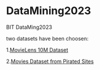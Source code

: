 # DataMining2023
BIT DataMing2023

two datasets have been choosen: 

1.[MovieLens 10M Dataset](https://www.kaggle.com/datasets/amirmotefaker/movielens-10m-dataset-latest-version)

2.[Movies Dataset from Pirated Sites](https://www.kaggle.com/datasets/arsalanrehman/movies-dataset-from-piracy-website)
